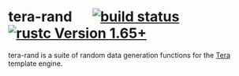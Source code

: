# tera-rand &emsp; [![build status]][actions] [![rustc Version 1.65+]][rustc]
tera-rand is a suite of random data generation functions for the [Tera] template engine.

[build status]: https://img.shields.io/github/actions/workflow/status/philosobyte/tera-rand/ci.yml?branch=main
[actions]: https://github.com/philosobyte/tera-rand/actions?query=branch%3Amain
[Tera]: https://github.com/Keats/tera
[rustc Version 1.65+]: https://img.shields.io/badge/rustc-1.65+-lightgray.svg
[rustc]: https://blog.rust-lang.org/2022/09/22/Rust-1.65.0.html
